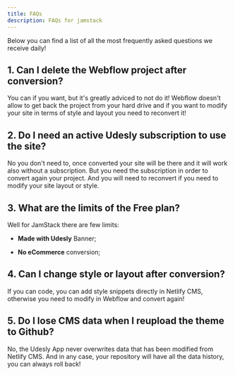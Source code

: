 ```yaml
---
title: FAQs
description: FAQs for jamstack
---
```


Below you can find a list of all the most frequently asked questions we receive daily!

## 1. Can I delete the Webflow project after conversion?

You can if you want, but it's greatly adviced to not do it! Webflow doesn't allow to get back the project from your hard drive and if you want to modify your site in terms of style and layout you need to reconvert it!

## 2. Do I need an active Udesly subscription to use the site?

No you don't need to, once converted your site will be there and it will work also without a subscription. But you need the subscription in order to convert again your project. And you will need to reconvert if you need to modify your site layout or style.

## 3. What are the limits of the Free plan?

Well for JamStack there are few limits:

* **Made with Udesly** Banner;

* **No eCommerce** conversion;

## 4. Can I change style or layout after conversion?

If you can code, you can add style snippets directly in Netlify CMS, otherwise you need to modify in Webflow and convert again!

## 5. Do I lose CMS data when I reupload the theme to Github?

No, the Udesly App never overwrites data that has been modified from Netlify CMS. And in any case, your repository will have all the data history, you can always roll back!